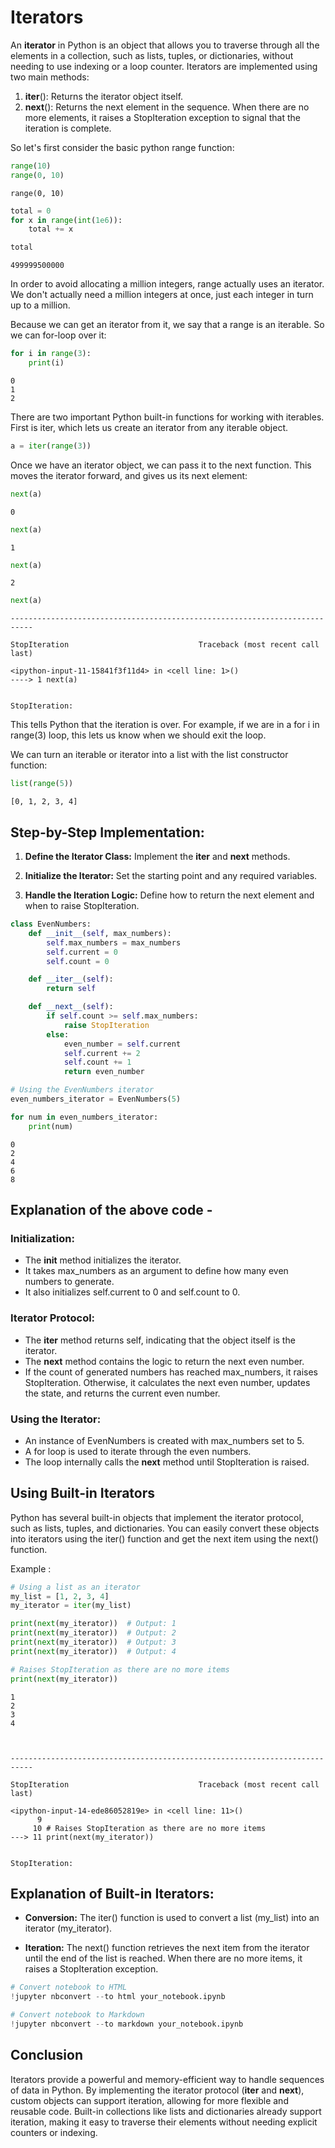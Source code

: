 # Iterators

An **iterator** in Python is an object that allows you to traverse through all the elements in a collection, such as lists, tuples, or dictionaries, without needing to use indexing or a loop counter. Iterators are implemented using two main methods:


1.   __iter__(): Returns the iterator object itself.
2.   __next__(): Returns the next element in the sequence. When there are no more elements, it raises a StopIteration exception to signal that the iteration is complete.

So let's first consider the basic python range function:


```python
range(10)
range(0, 10)
```




    range(0, 10)




```python
total = 0
for x in range(int(1e6)):
    total += x
```


```python
total
```




    499999500000



In order to avoid allocating a million integers, range actually uses an iterator.
We don't actually need a million integers at once, just each integer in turn up to a million.

Because we can get an iterator from it, we say that a range is an iterable.
So we can for-loop over it:


```python
for i in range(3):
    print(i)
```

    0
    1
    2
    

There are two important Python built-in functions for working with iterables. First is iter, which lets us create an iterator from any iterable object.


```python
a = iter(range(3))
```

Once we have an iterator object, we can pass it to the next function. This moves the iterator forward, and gives us its next element:


```python
next(a)
```




    0




```python
next(a)
```




    1




```python
next(a)
```




    2




```python
next(a)
```


    ---------------------------------------------------------------------------

    StopIteration                             Traceback (most recent call last)

    <ipython-input-11-15841f3f11d4> in <cell line: 1>()
    ----> 1 next(a)
    

    StopIteration: 


This tells Python that the iteration is over. For example, if we are in a for i in range(3) loop, this lets us know when we should exit the loop.

We can turn an iterable or iterator into a list with the list constructor function:


```python
list(range(5))
```




    [0, 1, 2, 3, 4]



## Step-by-Step Implementation:



1.  **Define the Iterator Class:** Implement the __iter__ and __next__ methods.
         
2. **Initialize the Iterator:**
Set the starting point and any required variables.
3. **Handle the Iteration Logic:**
Define how to return the next element and when to raise StopIteration.


```python
class EvenNumbers:
    def __init__(self, max_numbers):
        self.max_numbers = max_numbers
        self.current = 0
        self.count = 0

    def __iter__(self):
        return self

    def __next__(self):
        if self.count >= self.max_numbers:
            raise StopIteration
        else:
            even_number = self.current
            self.current += 2
            self.count += 1
            return even_number

# Using the EvenNumbers iterator
even_numbers_iterator = EvenNumbers(5)

for num in even_numbers_iterator:
    print(num)

```

    0
    2
    4
    6
    8
    

## Explanation of the above code -

### **Initialization:**



*   The __init__ method initializes the iterator.
*   It takes max_numbers as an argument to define how many even numbers to generate.
*  It also initializes self.current to 0 and self.count to 0.

### **Iterator Protocol:**

*   The __iter__ method returns self, indicating that the object itself is the iterator.
*  The __next__ method contains the logic to return the next even number.
*  If the count of generated numbers has reached max_numbers, it raises StopIteration. Otherwise, it calculates the next even number, updates the state, and returns the current even number.

### **Using the Iterator:**

*   An instance of EvenNumbers is created with max_numbers set to 5.
*   A for loop is used to iterate through the even numbers.
* The loop internally calls the __next__ method until StopIteration is raised.






## Using Built-in Iterators

Python has several built-in objects that implement the iterator protocol, such as lists, tuples, and dictionaries. You can easily convert these objects into iterators using the iter() function and get the next item using the next() function.

Example :


```python
# Using a list as an iterator
my_list = [1, 2, 3, 4]
my_iterator = iter(my_list)

print(next(my_iterator))  # Output: 1
print(next(my_iterator))  # Output: 2
print(next(my_iterator))  # Output: 3
print(next(my_iterator))  # Output: 4

# Raises StopIteration as there are no more items
print(next(my_iterator))

```

    1
    2
    3
    4
    


    ---------------------------------------------------------------------------

    StopIteration                             Traceback (most recent call last)

    <ipython-input-14-ede86052819e> in <cell line: 11>()
          9 
         10 # Raises StopIteration as there are no more items
    ---> 11 print(next(my_iterator))
    

    StopIteration: 


## Explanation of Built-in Iterators:


*   **Conversion:** The iter() function is used to convert a list (my_list) into an iterator (my_iterator).

*   **Iteration:** The next() function retrieves the next item from the iterator until the end of the list is reached. When there are no more items, it raises a StopIteration exception.


```python
# Convert notebook to HTML
!jupyter nbconvert --to html your_notebook.ipynb

# Convert notebook to Markdown
!jupyter nbconvert --to markdown your_notebook.ipynb

```

## Conclusion

Iterators provide a powerful and memory-efficient way to handle sequences of data in Python. By implementing the iterator protocol (__iter__ and __next__), custom objects can support iteration, allowing for more flexible and reusable code. Built-in collections like lists and dictionaries already support iteration, making it easy to traverse their elements without needing explicit counters or indexing.
